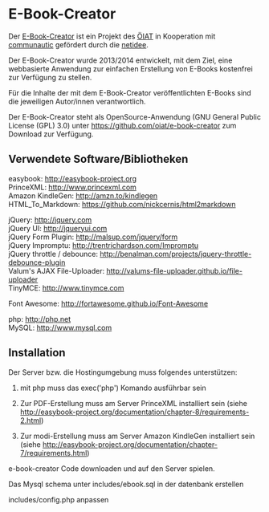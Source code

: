 E-Book-Creator
==============

Der [E-Book-Creator](http://e-book-creator.at) ist ein Projekt des [ÖIAT](http://www.oiat.at/) in Kooperation mit [communautic](http://www.communautic.com/) gefördert durch die [netidee](http://www.netidee.at/).

Der E-Book-Creator wurde 2013/2014 entwickelt, mit dem Ziel, eine webbasierte Anwendung zur einfachen Erstellung von E-Books kostenfrei zur Verfügung zu stellen.

Für die Inhalte der mit dem E-Book-Creator veröffentlichten E-Books sind die jeweiligen Autor/innen verantwortlich.

Der E-Book-Creator steht als OpenSource-Anwendung (GNU General Public License (GPL) 3.0) unter https://github.com/oiat/e-book-creator zum Download zur Verfügung.


Verwendete Software/Bibliotheken
--------------------------------

easybook: http://easybook-project.org  
PrinceXML: http://www.princexml.com  
Amazon KindleGen: http://amzn.to/kindlegen  
HTML_To_Markdown: https://github.com/nickcernis/html2markdown

jQuery: http://jquery.com  
jQuery UI: http://jqueryui.com  
jQuery Form Plugin: http://malsup.com/jquery/form  
jQuery Impromptu: http://trentrichardson.com/Impromptu  
jQuery throttle / debounce: http://benalman.com/projects/jquery-throttle-debounce-plugin  
Valum's AJAX File-Uploader: http://valums-file-uploader.github.io/file-uploader  
TinyMCE: http://www.tinymce.com

Font Awesome: http://fortawesome.github.io/Font-Awesome

php: http://php.net  
MySQL: http://www.mysql.com


Installation
--------------------------------

Der Server bzw. die Hostingumgebung muss folgendes unterstützen:  
1) mit php muss das exec('php') Komando ausführbar sein

2) Zur PDF-Erstellung muss am Server PrinceXML installiert sein
(siehe http://easybook-project.org/documentation/chapter-8/requirements-2.html)

3) Zur modi-Erstellung muss am Server Amazon KindleGen installiert sein
(siehe http://easybook-project.org/documentation/chapter-7/requirements.html)


e-book-creator Code downloaden und auf den Server spielen.

Das Mysql schema unter includes/ebook.sql in der datenbank erstellen

includes/config.php anpassen
